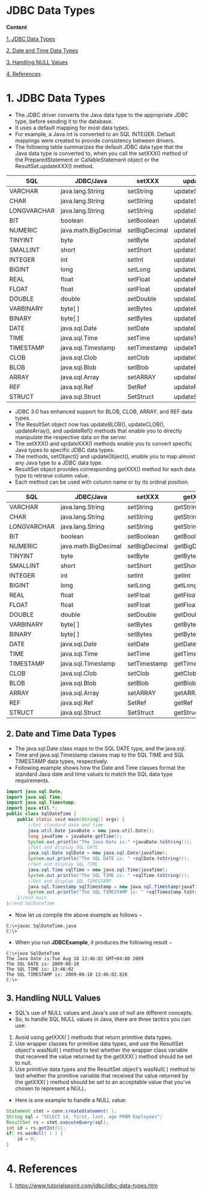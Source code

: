 # JDBC Data Types

**Content**

[1. JDBC Data Types](#1-jdbc-data-types)

[2. Date and Time Data Types](#2-date-and-time-data-types)

[3. Handling NULL Values](#3-handling-null-values)

[4. References](#4-references)

# 1. JDBC Data Types

-   The JDBC driver converts the Java data type to the appropriate JDBC type, before sending it to the database.
-   It uses a default mapping for most data types.
-   For example, a Java int is converted to an SQL INTEGER. Default mappings were created to provide consistency between drivers.
-   The following table summarizes the default JDBC data type that the Java data type is converted to, when you call the setXXX() method of the PreparedStatement or CallableStatement object or the ResultSet.updateXXX() method.

| **SQL**     | **JDBC/Java**        | **setXXX**    | **updateXXX**    |
|-------------|----------------------|---------------|------------------|
| VARCHAR     | java.lang.String     | setString     | updateString     |
| CHAR        | java.lang.String     | setString     | updateString     |
| LONGVARCHAR | java.lang.String     | setString     | updateString     |
| BIT         | boolean              | setBoolean    | updateBoolean    |
| NUMERIC     | java.math.BigDecimal | setBigDecimal | updateBigDecimal |
| TINYINT     | byte                 | setByte       | updateByte       |
| SMALLINT    | short                | setShort      | updateShort      |
| INTEGER     | int                  | setInt        | updateInt        |
| BIGINT      | long                 | setLong       | updateLong       |
| REAL        | float                | setFloat      | updateFloat      |
| FLOAT       | float                | setFloat      | updateFloat      |
| DOUBLE      | double               | setDouble     | updateDouble     |
| VARBINARY   | byte[ ]              | setBytes      | updateBytes      |
| BINARY      | byte[ ]              | setBytes      | updateBytes      |
| DATE        | java.sql.Date        | setDate       | updateDate       |
| TIME        | java.sql.Time        | setTime       | updateTime       |
| TIMESTAMP   | java.sql.Timestamp   | setTimestamp  | updateTimestamp  |
| CLOB        | java.sql.Clob        | setClob       | updateClob       |
| BLOB        | java.sql.Blob        | setBlob       | updateBlob       |
| ARRAY       | java.sql.Array       | setARRAY      | updateARRAY      |
| REF         | java.sql.Ref         | SetRef        | updateRef        |
| STRUCT      | java.sql.Struct      | SetStruct     | updateStruct     |

-   JDBC 3.0 has enhanced support for BLOB, CLOB, ARRAY, and REF data types.
-   The ResultSet object now has updateBLOB(), updateCLOB(), updateArray(), and updateRef() methods that enable you to directly manipulate the respective data on the server.
-   The setXXX() and updateXXX() methods enable you to convert specific Java types to specific JDBC data types.
-   The methods, setObject() and updateObject(), enable you to map almost any Java type to a JDBC data type.
-   ResultSet object provides corresponding getXXX() method for each data type to retrieve column value.
-   Each method can be used with column name or by its ordinal position.

| **SQL**     | **JDBC/Java**        | **setXXX**    | **getXXX**    |
|-------------|----------------------|---------------|---------------|
| VARCHAR     | java.lang.String     | setString     | getString     |
| CHAR        | java.lang.String     | setString     | getString     |
| LONGVARCHAR | java.lang.String     | setString     | getString     |
| BIT         | boolean              | setBoolean    | getBoolean    |
| NUMERIC     | java.math.BigDecimal | setBigDecimal | getBigDecimal |
| TINYINT     | byte                 | setByte       | getByte       |
| SMALLINT    | short                | setShort      | getShort      |
| INTEGER     | int                  | setInt        | getInt        |
| BIGINT      | long                 | setLong       | getLong       |
| REAL        | float                | setFloat      | getFloat      |
| FLOAT       | float                | setFloat      | getFloat      |
| DOUBLE      | double               | setDouble     | getDouble     |
| VARBINARY   | byte[ ]              | setBytes      | getBytes      |
| BINARY      | byte[ ]              | setBytes      | getBytes      |
| DATE        | java.sql.Date        | setDate       | getDate       |
| TIME        | java.sql.Time        | setTime       | getTime       |
| TIMESTAMP   | java.sql.Timestamp   | setTimestamp  | getTimestamp  |
| CLOB        | java.sql.Clob        | setClob       | getClob       |
| BLOB        | java.sql.Blob        | setBlob       | getBlob       |
| ARRAY       | java.sql.Array       | setARRAY      | getARRAY      |
| REF         | java.sql.Ref         | SetRef        | getRef        |
| STRUCT      | java.sql.Struct      | SetStruct     | getStruct     |

## 2. Date and Time Data Types

-   The java.sql.Date class maps to the SQL DATE type, and the java.sql.
-   Time and java.sql.Timestamp classes map to the SQL TIME and SQL TIMESTAMP data types, respectively.
-   Following example shows how the Date and Time classes format the standard Java date and time values to match the SQL data type requirements.

```java
import java.sql.Date;
import java.sql.Time;
import java.sql.Timestamp;
import java.util.*;
public class SqlDateTime {
    public static void main(String[] args) {
        //Get standard date and time
        java.util.Date javaDate = new java.util.Date();
        long javaTime = javaDate.getTime();
        System.out.println("The Java Date is:" +javaDate.toString());
        //Get and display SQL DATE
        java.sql.Date sqlDate = new java.sql.Date(javaTime);
        System.out.println("The SQL DATE is: " +sqlDate.toString());
        //Get and display SQL TIME
        java.sql.Time sqlTime = new java.sql.Time(javaTime);
        System.out.println("The SQL TIME is: " +sqlTime.toString());
        //Get and display SQL TIMESTAMP
        java.sql.Timestamp sqlTimestamp = new java.sql.Timestamp(javaTime);
        System.out.println("The SQL TIMESTAMP is: " +sqlTimestamp.toString());
    }//end main
}//end SqlDateTime
```

-   Now let us compile the above example as follows −

```
C:\>javac SqlDateTime.java
C:\>
```

-   When you run **JDBCExample**, it produces the following result −

```
C:\>java SqlDateTime
The Java Date is:Tue Aug 18 13:46:02 GMT+04:00 2009
The SQL DATE is: 2009-08-18
The SQL TIME is: 13:46:02
The SQL TIMESTAMP is: 2009-08-18 13:46:02.828
C:\>
```

## 3. Handling NULL Values

-   SQL's use of NULL values and Java's use of null are different concepts.
-   So, to handle SQL NULL values in Java, there are three tactics you can use:
1.  Avoid using getXXX( ) methods that return primitive data types.
2.  Use wrapper classes for primitive data types, and use the ResultSet object's wasNull( ) method to test whether the wrapper class variable that received the value returned by the getXXX( ) method should be set to null.
3.  Use primitive data types and the ResultSet object's wasNull( ) method to test whether the primitive variable that received the value returned by the getXXX( ) method should be set to an acceptable value that you've chosen to represent a NULL.
-   Here is one example to handle a NULL value:

```java
Statement stmt = conn.createStatement( );
String sql = "SELECT id, first, last, age FROM Employees";
ResultSet rs = stmt.executeQuery(sql);
int id = rs.getInt(1);
if( rs.wasNull( ) ) {
    id = 0;
}
```

# 4. References

1.  https://www.tutorialspoint.com/jdbc/jdbc-data-types.htm
